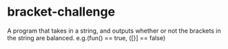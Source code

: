 bracket-challenge
=================

A program that takes in a string, and outputs whether or not the brackets in the string are balanced. e.g.(fun() == true, ([}] == false)

